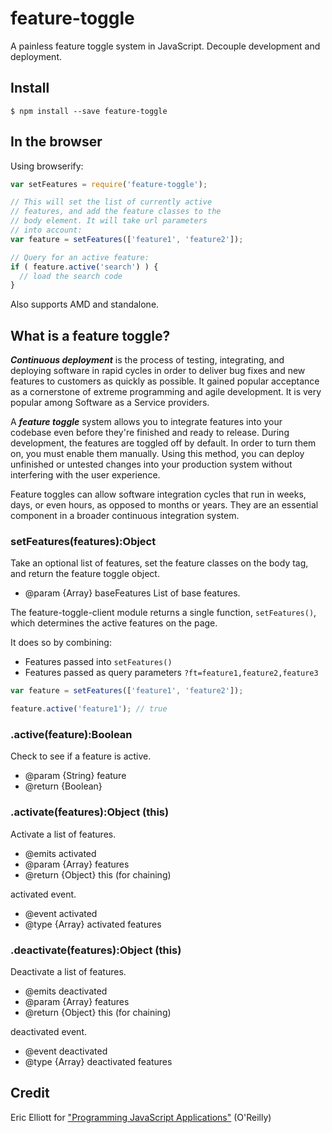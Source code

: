 feature-toggle
==============

A painless feature toggle system in JavaScript. Decouple development and deployment.

## Install

```
$ npm install --save feature-toggle
```


## In the browser

Using browserify:


```js
var setFeatures = require('feature-toggle');

// This will set the list of currently active
// features, and add the feature classes to the
// body element. It will take url parameters 
// into account:
var feature = setFeatures(['feature1', 'feature2']);

// Query for an active feature:
if ( feature.active('search') ) {
  // load the search code
}
```

Also supports AMD and standalone.

## What is a feature toggle?

***Continuous deployment*** is the process of testing, integrating, and deploying software in rapid cycles in order to deliver bug fixes and new features to customers as quickly as possible. It gained popular acceptance as a cornerstone of extreme programming and agile development. It is very popular among Software as a Service providers.

A ***feature toggle*** system allows you to integrate features into your codebase even before they're finished and ready to release. During development, the features are toggled off by default. In order to turn them on, you must enable them manually. Using this method, you can deploy unfinished or untested changes into your production system without interfering with the user experience.

Feature toggles can allow software integration cycles that run in weeks, days, or even hours, as opposed to months or years. They are an essential component in a broader continuous integration system.


### setFeatures(features):Object

Take an optional list of features, set the feature classes on the body tag, and return the feature toggle object.

* @param {Array} baseFeatures List of base features.


The feature-toggle-client module returns a single function, `setFeatures()`, which determines the active features on the page.

It does so by combining:

* Features passed into `setFeatures()`
* Features passed as query parameters `?ft=feature1,feature2,feature3`

```js
var feature = setFeatures(['feature1', 'feature2']);

feature.active('feature1'); // true
```

### .active(feature):Boolean

Check to see if a feature is active.

* @param  {String} feature 
* @return {Boolean}

### .activate(features):Object (this)

Activate a list of features.

* @emits activated
* @param  {Array} features 
* @return {Object} this (for chaining)

activated event.

* @event activated
* @type {Array} activated features

### .deactivate(features):Object (this)

Deactivate a list of features.
* @emits deactivated
* @param  {Array} features 
* @return {Object} this (for chaining)

deactivated event.

* @event deactivated
* @type {Array} deactivated features


## Credit

Eric Elliott for ["Programming JavaScript Applications"](http://ericleads.com/javascript-applications/) (O'Reilly)
